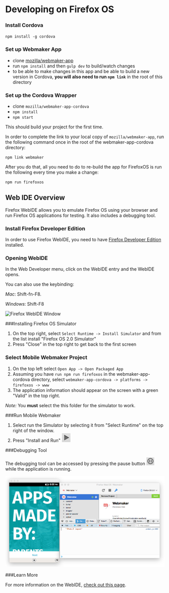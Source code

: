 # Developing on Firefox OS

### Install Cordova

`npm install -g cordova`

### Set up Webmaker App

- clone [mozilla/webmaker-app](https://github.com/mozilla/webmaker-app)
- run `npm install` and then `gulp dev` to build/watch changes
- to be able to make changes in this app and be able to build a new version in Cordova, **you will also need to run `npm link`** in the root of this directory

### Set up the Cordova Wrapper
- clone `mozilla/webmaker-app-cordova`
- `npm install`
- `npm start`

This should build your project for the first time.

In order to complete the link to your local copy of `mozilla/webmaker-app`, run the following command once in the root of the webmaker-app-cordova directory:

```
npm link webmaker
```

After you do that, all you need to do to re-build the app for FirefoxOS is run the following every time you make a change:

```
npm run firefoxos
```

## Web IDE Overview

Firefox WebIDE allows you to emulate Firefox OS using your browser and run Firefox OS applications for testing. It also includes a debugging tool.

### Install Firefox Developer Edition

In order to use Firefox WebIDE, you need to have [Firefox Developer Edition](https://www.mozilla.org/en-US/firefox/developer/) installed.

### Opening WebIDE

In the Web Developer menu, click on the WebIDE entry and the WebIDE opens. 

You can also use the keybinding:

*Mac*: Shift-fn-F8.

*Windows*: Shift-F8

![Firefox WebIDE Window](https://mdn.mozillademos.org/files/8033/webide-initial.png)

###Installing Firefox OS Simulator

1. On the top right, select `Select Runtime -> Install Simulator` and from the list install "Firefox OS 2.0 Simulator"
2. Press "Close" in the top right to get back to the first screen


### Select Mobile Webmaker Project

1. On the top left select `Open App -> Open Packaged App`
2. Assuming you have `run npm run firefoxos` in the webmaker-app-cordova directory, select `webmaker-app-cordova -> platforms -> firefoxos -> www`
3. The application information should appear on the screen with a green "Valid" in the top right.

*Note:* You **must** select the this folder for the simulator to work.

###Run Mobile Webmaker

1. Select run the Simulator by selecting it from "Select Runtime" on the top right of the window.
2. Press "Install and Run" ![Install and run button](../img/installandrun.png)

###Debugging Tool

The debugging tool can be accessed by pressing the pause button ![Pause button](../img/pause.png) while the application is running.

![WebIDE and running app](../img/IDEdebugger.png)

###Learn More

For more information on the WebIDE, [check out this page](https://developer.mozilla.org/en-US/docs/Tools/WebIDE).
